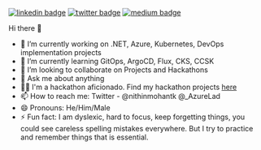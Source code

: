 [![linkedin badge](https://img.shields.io/badge/nithinmohantk-(azurelad)-blue?style=flat&logo=linkedin)](https://www.linkedin.com/in/nithinmohantk/)
[![twitter badge](https://img.shields.io/badge/nithinmohantk-(azurelad)-blue?style=flat&logo=twitter)](https://twitter.com/nithinmohantk)
[![medium badge](https://img.shields.io/badge/nithinmohantk-(azurelad)-blue?style=flat&logo=web)](https://www.nithinz.dev)

Hi there 👋
- 🔭 I’m currently working on .NET, Azure, Kubernetes, DevOps implementation projects
- 🌱 I’m currently learning GitOps, ArgoCD, Flux, CKS, CCSK
- 👯 I’m looking to collaborate on Projects and Hackathons
- 💬 Ask me about anything
- 👩‍💻 I'm a hackathon aficionado. Find my hackathon projects [here](https://devpost.com/coderjedi) 
- 📫 How to reach me: Twitter - @nithinmohantk @_AzureLad
- 😄 Pronouns: He/Him/Male
- ⚡ Fun fact: I am dyslexic, hard to focus, keep forgetting things, you could see careless spelling mistakes everywhere. But I try to practice and remember things that is essential. 
